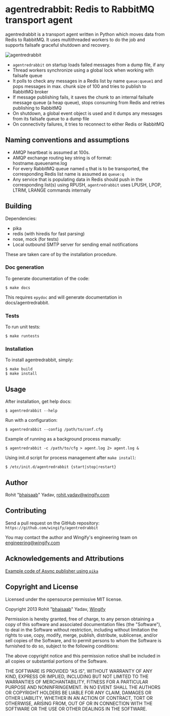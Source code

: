 # agentredrabbit: Redis to RabbitMQ transport agent

agentredrabbit is a transport agent written in Python which moves data from
Redis to RabbitMQ. It uses multithreaded workers to do the job and supports
failsafe graceful shutdown and recovery.

![agentredrabbit](/docs/flow.png "agentredrabbit")

- `agentredrabbit` on startup loads failed messages from a dump file, if any
- Thread workers synchronize using a global lock when working with failsafe queue
- It polls to check any messages in a Redis list by name `queue:queue1` and pops
  messages in max. chunk size of 100 and tries to publish to RabbitMQ broker
- If message publishing fails, it saves the chunk to an internal failsafe message
  queue (a heap queue), stops consuming from Redis and retries publishing to
  RabbitMQ
- On shutdown, a global event object is used and it dumps any messages from its
  failsafe queue to a dump file
- On connectivity failures, it tries to reconnect to either Redis or RabbitMQ

## Naming conventions and assumptions

- AMQP heartbeat is assumed at 100s.
- AMQP exchange routing key string is of format: hostname.queuename.log
- For every RabbitMQ queue named `q` that is to be transported, the corresponding
  Redis list name is assumed as `queue:q`
- Any service that is populating data in Redis should push in the corresponding
  list(s) using RPUSH, `agentredrabbit` uses LPUSH, LPOP, LTRIM, LRANGE commands
  internally

## Building

Dependencies:

- pika
- redis (with hiredis for fast parsing)
- nose, mock (for tests)
- Local outbound SMTP server for sending email notifications

These are taken care of by the installation procedure.

### Doc generation

To generate documentation of the code:

    $ make docs

This requires `epydoc` and will generate documentation in docs/agentredrabbit.

### Tests

To run unit tests:

    $ make runtests

### Installation

To install agentredrabbit, simply:

    $ make build
    $ make install

## Usage

After installation, get help docs:

    $ agentredrabbit --help

Run with a configuration:

    $ agentredrabbit --config /path/to/conf.cfg

Example of running as a background process manually:

    $ agentredrabbit -c /path/to/cfg > agent.log 2> agent.log &

Using init.d script for process management after `make install`:

    $ /etc/init.d/agentredrabbit {start|stop|restart}

## Author

Rohit "[bhaisaab](http://bhaisaab.org)" Yadav, rohit.yadav@wingify.com

## Contributing

Send a pull request on the GitHub repository: `https://github.com/wingify/agentredrabbit`

You may contact the author and Wingify's engineering team on engineering@wingify.com

## Acknowledgements and Attributions

[Example code of Async publisher using `pika`](https://pika.readthedocs.org/en/latest/examples/asynchronous_publisher_example.html)

## Copyright and License

Licensed under the opensource permissive MIT license.

Copyright 2013 Rohit "[bhaisaab](http://bhaisaab.org)" Yadav, [Wingify](http://engineering.wingify.com/opensource)

Permission is hereby granted, free of charge, to any person obtaining
a copy of this software and associated documentation files (the
"Software"), to deal in the Software without restriction, including
without limitation the rights to use, copy, modify, merge, publish,
distribute, sublicense, and/or sell copies of the Software, and to
permit persons to whom the Software is furnished to do so, subject to
the following conditions:

The above copyright notice and this permission notice shall be
included in all copies or substantial portions of the Software.

THE SOFTWARE IS PROVIDED "AS IS", WITHOUT WARRANTY OF ANY KIND,
EXPRESS OR IMPLIED, INCLUDING BUT NOT LIMITED TO THE WARRANTIES OF
MERCHANTABILITY, FITNESS FOR A PARTICULAR PURPOSE AND
NONINFRINGEMENT. IN NO EVENT SHALL THE AUTHORS OR COPYRIGHT HOLDERS BE
LIABLE FOR ANY CLAIM, DAMAGES OR OTHER LIABILITY, WHETHER IN AN ACTION
OF CONTRACT, TORT OR OTHERWISE, ARISING FROM, OUT OF OR IN CONNECTION
WITH THE SOFTWARE OR THE USE OR OTHER DEALINGS IN THE SOFTWARE.
